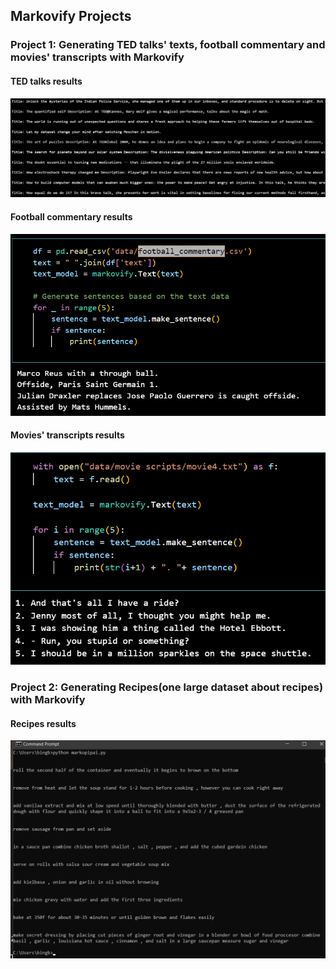 ## Markovify Projects

### Project 1: Generating TED talks' texts, football commentary and movies' transcripts with Markovify

#### TED talks results

![TED talks results](results/TED_talks.png)

#### Football commentary results

![Football commentary results](results/football_commentary.png)

#### Movies' transcripts results

![Movies' transcripts results](results/movies_transcipts.png)

### Project 2: Generating Recipes(one large dataset about recipes) with Markovify

#### Recipes results

![Recipes results](results/Recipes.png)